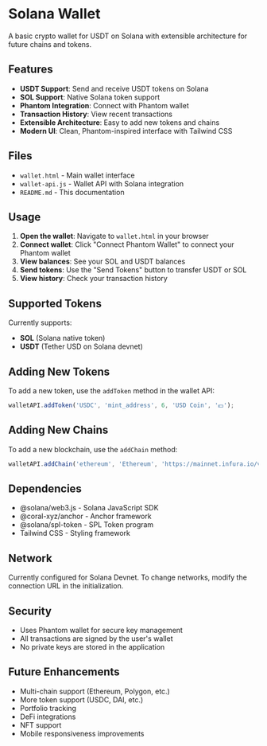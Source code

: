 # Solana Wallet

A basic crypto wallet for USDT on Solana with extensible architecture for future chains and tokens.

## Features

- **USDT Support**: Send and receive USDT tokens on Solana
- **SOL Support**: Native Solana token support
- **Phantom Integration**: Connect with Phantom wallet
- **Transaction History**: View recent transactions
- **Extensible Architecture**: Easy to add new tokens and chains
- **Modern UI**: Clean, Phantom-inspired interface with Tailwind CSS

## Files

- `wallet.html` - Main wallet interface
- `wallet-api.js` - Wallet API with Solana integration
- `README.md` - This documentation

## Usage

1. **Open the wallet**: Navigate to `wallet.html` in your browser
2. **Connect wallet**: Click "Connect Phantom Wallet" to connect your Phantom wallet
3. **View balances**: See your SOL and USDT balances
4. **Send tokens**: Use the "Send Tokens" button to transfer USDT or SOL
5. **View history**: Check your transaction history

## Supported Tokens

Currently supports:
- **SOL** (Solana native token)
- **USDT** (Tether USD on Solana devnet)

## Adding New Tokens

To add a new token, use the `addToken` method in the wallet API:

```javascript
walletAPI.addToken('USDC', 'mint_address', 6, 'USD Coin', '💵');
```

## Adding New Chains

To add a new blockchain, use the `addChain` method:

```javascript
walletAPI.addChain('ethereum', 'Ethereum', 'https://mainnet.infura.io/v3/...', 'https://etherscan.io', '⛓️');
```

## Dependencies

- @solana/web3.js - Solana JavaScript SDK
- @coral-xyz/anchor - Anchor framework
- @solana/spl-token - SPL Token program
- Tailwind CSS - Styling framework

## Network

Currently configured for Solana Devnet. To change networks, modify the connection URL in the initialization.

## Security

- Uses Phantom wallet for secure key management
- All transactions are signed by the user's wallet
- No private keys are stored in the application

## Future Enhancements

- Multi-chain support (Ethereum, Polygon, etc.)
- More token support (USDC, DAI, etc.)
- Portfolio tracking
- DeFi integrations
- NFT support
- Mobile responsiveness improvements
